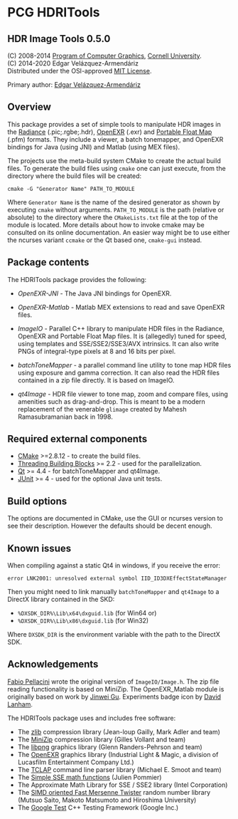 PCG HDRITools
=============

HDR Image Tools 0.5.0
---------------------

(C) 2008-2014
[Program of Computer Graphics](http://www.graphics.cornell.edu),
[Cornell University](https://www.cornell.edu/).  
(C) 2014-2020
Edgar Velázquez-Armendáriz  
Distributed under the OSI-approved [MIT License](http://opensource.org/licenses/MIT).

Primary author: [Edgar Velázquez-Armendáriz](https://www.edgarphd.com)

Overview
--------

This package provides a set of simple tools to manipulate HDR images in
the [Radiance](https://floyd.lbl.gov/radiance/refer/filefmts.pdf)
(.pic;.rgbe;.hdr), [OpenEXR](https://www.openexr.com/) (.exr) and
[Portable Float Map](https://www.pauldebevec.com/Research/HDR/PFM/) (.pfm)
formats. They include a viewer, a batch tonemapper, and OpenEXR bindings for
Java (using JNI) and Matlab (using MEX files).

The projects use the meta-build system CMake to create the actual build
files. To generate the build files using `cmake` one can just execute,
from the directory where the build files will be created:

```console
cmake -G "Generator Name" PATH_TO_MODULE
```

Where `Generator Name` is the name of the desired generator as shown by
executing `cmake` without arguments. `PATH_TO_MODULE` is the path (relative
or absolute) to the directory where the `CMakeLists.txt` file at the top of
the module is located. More details about how to invoke cmake may be consulted
on its online documentation. An easier way might be to use either the ncurses
variant `ccmake` or the Qt based one, `cmake-gui` instead.

Package contents
----------------

The HDRITools package provides the following:

- *OpenEXR-JNI* - The Java JNI bindings for OpenEXR.

- *OpenEXR-Matlab* - Matlab MEX extensions to read and save OpenEXR files.

- *ImageIO* - Parallel C++ library to manipulate HDR files in the Radiance,
OpenEXR and Portable Float Map files. It is (allegedly) tuned for speed, using
templates and SSE/SSE2/SSE3/AVX intrinsics. It can also write PNGs of integral-type
pixels at 8 and 16 bits per pixel.

- *batchToneMapper* - a parallel command line utility to tone map HDR
files using exposure and gamma correction. It can also read the HDR
files contained in a zip file directly. It is based on ImageIO.

- *qt4Image* - HDR file viewer to tone map, zoom and compare files, using
amenities such as drag-and-drop. This is meant to be a modern
replacement of the venerable `glimage` created by Mahesh Ramasubramanian
back in 1998.

Required external components
----------------------------

- [CMake](https://cmake.org/) >=2.8.12 - to create the build files.
- [Threading Building Blocks](https://github.com/oneapi-src/oneTBB) >= 2.2 -
  used for the parallelization.
- [Qt](https://www.qt.io/) >= 4.4 - for batchToneMapper and qt4Image.
- [JUnit](https://junit.org/) >= 4 - used for the optional Java unit tests.

Build options
-------------

The options are documented in CMake, use the GUI or ncurses version to see
their description. However the defaults should be decent enough.

Known issues
------------

When compiling against a static Qt4 in windows, if you receive the error:

```console
error LNK2001: unresolved external symbol IID_ID3DXEffectStateManager
```

Then you might need to link manually `batchToneMapper` and `qt4Image` to a
DirectX library contained in the SKD:

- `%DXSDK_DIR%\Lib\x64\dxguid.lib` (for Win64 or)
- `%DXSDK_DIR%\Lib\x86\dxguid.lib` (for Win32)

Where `DXSDK_DIR` is the environment variable with the path to the
DirectX SDK.

Acknowledgements
----------------

[Fabio Pellacini](http://pellacini.di.uniroma1.it/) wrote the original
version of `ImageIO/Image.h`.
The zip file reading functionality is based on MiniZip.
The OpenEXR_Matlab module is originally based on work by
[Jinwei Gu](https://www.gujinwei.org/).
Experiments badge icon by [David Lanham](https://dlanham.com/).

The HDRITools package uses and includes free software:

- The [zlib](https://www.zlib.net/) compression library
  (Jean-loup Gailly, Mark Adler and team)
- The [MiniZip](http://www.winimage.com/zLibDll/minizip.html) compression
  library (Gilles Vollant and team)
- The [libpng](http://www.libpng.org/pub/png/) graphics library
  (Glenn Randers-Pehrson and team)
- The [OpenEXR](https://www.openexr.com/) graphics library
  (Industrial Light & Magic, a division of
  Lucasfilm Entertainment Company Ltd.)
- The [TCLAP](http://tclap.sourceforge.net/) command line parser library
  (Michael E. Smoot and team)
- The [Simple SSE math functions](http://gruntthepeon.free.fr/ssemath/)
  (Julien Pommier)
- The Approximate Math Library for SSE / SSE2 library (Intel Corporation)
- The [SIMD oriented Fast Mersenne Twister](http://www.math.sci.hiroshima-u.ac.jp/~m-mat/MT/SFMT/)
  random number library
  (Mutsuo Saito, Makoto Matsumoto and Hiroshima University)
- The [Google Test](https://github.com/google/googletest)
  C++ Testing Framework (Google Inc.)
